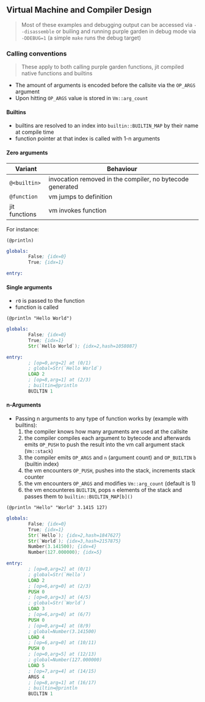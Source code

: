 ## Virtual Machine and Compiler Design

> Most of these examples and debugging output can be accessed via
> `--disassemble` or builing and running purple garden in debug mode via
> `-DDEBUG=1` (a simple `make` runs the debug target)

### Calling conventions

> These apply to both calling purple garden functions, jit compiled native
> functions and builtins

- The amount of arguments is encoded before the callsite via the `OP_ARGS` argument
- Upon hitting `OP_ARGS` value is stored in `Vm::arg_count`

#### Builtins

- builtins are resolved to an index into `builtin::BUILTIN_MAP` by their name
  at compile time
- function pointer at that index is called with 1-n arguments

#### Zero arguments

| Variant       | Behaviour                                                 |
| ------------- | --------------------------------------------------------- |
| `@<builtin>`  | invocation removed in the compiler, no bytecode generated |
| `@function`   | vm jumps to definition                                    |
| jit functions | vm invokes function                                       |

For instance:

```raket
(@println)
```

```asm
globals:
        False; {idx=0}
        True; {idx=1}

entry:
```

#### Single arguments

- `r0` is passed to the function
- function is called

```raket
(@println "Hello World")
```

```asm
globals:
        False; {idx=0}
        True; {idx=1}
        Str(`Hello World`); {idx=2,hash=1058087}

entry:
        ; [op=0,arg=2] at (0/1)
        ; global=Str(`Hello World`)
        LOAD 2
        ; [op=8,arg=1] at (2/3)
        ; builtin=@println
        BUILTIN 1
```

#### n-Arguments

- Passing n arguments to any type of function works by (example with builtins):
  1. the compiler knows how many arguments are used at the callsite
  2. the compiler compiles each argument to bytecode and afterwards emits `OP_PUSH` to push the result into the vm call argument stack (`Vm::stack`)
  3. the compiler emits `OP_ARGS` and `n` (argument count) and `OP_BUILTIN` `b` (builtin index)
  4. the vm encounters `OP_PUSH`, pushes into the stack, increments stack counter
  5. the vm encounters `OP_ARGS` and modifies `Vm::arg_count` (default is 1)
  6. the vm encounteres `BUILTIN`, pops `n` elements of the stack and passes them to `builtin::BUILTIN_MAP[b]()`

```raket
(@println "Hello" "World" 3.1415 127)
```

```asm
globals:
        False; {idx=0}
        True; {idx=1}
        Str(`Hello`); {idx=2,hash=1847627}
        Str(`World`); {idx=3,hash=2157875}
        Number(3.141500); {idx=4}
        Number(127.000000); {idx=5}

entry:
        ; [op=0,arg=2] at (0/1)
        ; global=Str(`Hello`)
        LOAD 2
        ; [op=6,arg=0] at (2/3)
        PUSH 0
        ; [op=0,arg=3] at (4/5)
        ; global=Str(`World`)
        LOAD 3
        ; [op=6,arg=0] at (6/7)
        PUSH 0
        ; [op=0,arg=4] at (8/9)
        ; global=Number(3.141500)
        LOAD 4
        ; [op=6,arg=0] at (10/11)
        PUSH 0
        ; [op=0,arg=5] at (12/13)
        ; global=Number(127.000000)
        LOAD 5
        ; [op=7,arg=4] at (14/15)
        ARGS 4
        ; [op=8,arg=1] at (16/17)
        ; builtin=@println
        BUILTIN 1
```
